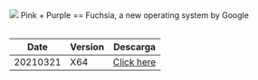 <img src="https://miro.medium.com/max/2560/1*miugTku7XF_5fU9BaFVsow.png">
Pink + Purple == Fuchsia, a new operating system by Google
<br/><br/>

|  Date     | Version     |    Descarga   |
|-----------|-------------|---------------|
|20210321   |     X64     |     <a href="">Click here</a>     |
